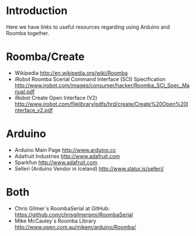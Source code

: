 # Introduction #

Here we have links to useful resources regarding using Arduino and Roomba together.


# Roomba/Create #
  * Wikipedia http://en.wikipedia.org/wiki/Roomba
  * iRobot Roomba Scerial Command Interface (SCI) Specification http://www.irobot.com/images/consumer/hacker/Roomba_SCI_Spec_Manual.pdf
  * iRobot Create Open Interface (V2) http://www.irobot.com/filelibrary/pdfs/hrd/create/Create%20Open%20Interface_v2.pdf

# Arduino #
  * Arduino Main Page http://www.arduino.cc
  * Adafruit Industries http://www.adafruit.com
  * Sparkfun http://www.adafruit.com
  * Selleri (Arduino Vendor in Iceland) http://www.slatur.is/selleri/


# Both #
  * Chris Gilmer´s RoombaSerial at GitHub: https://github.com/chrisgilmerproj/RoombaSerial
  * Mike McCauley´s Roomba Library  http://www.open.com.au/mikem/arduino/Roomba/